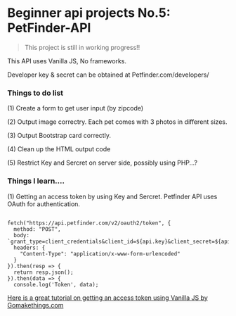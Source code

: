 # Beginner api projects No.5: PetFinder-API 

> This project is still in working progress!! 


This API uses Vanilla JS, No frameworks. 

Developer key & secret can be obtained at Petfinder.com/developers/


### Things to do list

(1) Create a form to get user input (by zipcode)

(2) Output image correctry.  Each pet comes with 3 photos in different sizes.

(3) Output Bootstrap card correctly. 

(4) Clean up the HTML output code 

(5) Restrict Key and Sercret on server side, possibly using PHP...?


### Things I learn....

(1) Getting an access token by using Key and Sercret. Petfinder API uses OAuth for authentication. 
```

fetch("https://api.petfinder.com/v2/oauth2/token", {
  method: "POST",
  body: `grant_type=client_credentials&client_id=${api.key}&client_secret=${api.secret}`,
  headers: {
    "Content-Type": "application/x-www-form-urlencoded"
  }
}).then(resp => {
  return resp.json();
}).then(data => {
  console.log('Token', data);

```

[Here is a great tutorial on getting an access token using Vanilla JS by Gomakethings.com](https://gomakethings.com/using-oauth-with-fetch-in-vanilla-js/)



